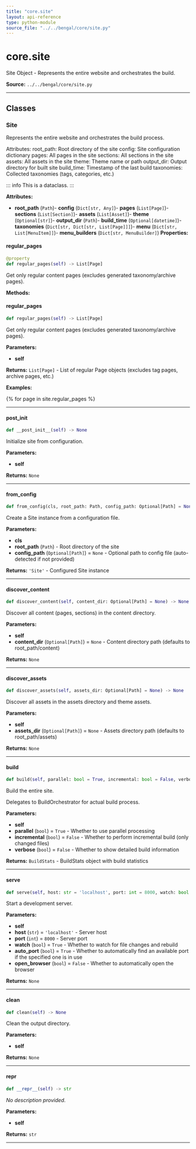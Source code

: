 ```yaml
---
title: "core.site"
layout: api-reference
type: python-module
source_file: "../../bengal/core/site.py"
---
```


# core.site

Site Object - Represents the entire website and orchestrates the build.

**Source:** `../../bengal/core/site.py`

---

## Classes

### Site


Represents the entire website and orchestrates the build process.

Attributes:
    root_path: Root directory of the site
    config: Site configuration dictionary
    pages: All pages in the site
    sections: All sections in the site
    assets: All assets in the site
    theme: Theme name or path
    output_dir: Output directory for built site
    build_time: Timestamp of the last build
    taxonomies: Collected taxonomies (tags, categories, etc.)

::: info
This is a dataclass.
:::

**Attributes:**

- **root_path** (`Path`)- **config** (`Dict[str, Any]`)- **pages** (`List[Page]`)- **sections** (`List[Section]`)- **assets** (`List[Asset]`)- **theme** (`Optional[str]`)- **output_dir** (`Path`)- **build_time** (`Optional[datetime]`)- **taxonomies** (`Dict[str, Dict[str, List[Page]]]`)- **menu** (`Dict[str, List[MenuItem]]`)- **menu_builders** (`Dict[str, MenuBuilder]`)
**Properties:**

#### regular_pages

```python
@property
def regular_pages(self) -> List[Page]
```

Get only regular content pages (excludes generated taxonomy/archive pages).

**Methods:**

#### regular_pages

```python
def regular_pages(self) -> List[Page]
```

Get only regular content pages (excludes generated taxonomy/archive pages).

**Parameters:**

- **self**

**Returns:** `List[Page]` - List of regular Page objects (excludes tag pages, archive pages, etc.)


**Examples:**

{% for page in site.regular_pages %}





---
#### __post_init__

```python
def __post_init__(self) -> None
```

Initialize site from configuration.

**Parameters:**

- **self**

**Returns:** `None`






---
#### from_config

```python
def from_config(cls, root_path: Path, config_path: Optional[Path] = None) -> 'Site'
```

Create a Site instance from a configuration file.

**Parameters:**

- **cls**
- **root_path** (`Path`) - Root directory of the site
- **config_path** (`Optional[Path]`) = `None` - Optional path to config file (auto-detected if not provided)

**Returns:** `'Site'` - Configured Site instance






---
#### discover_content

```python
def discover_content(self, content_dir: Optional[Path] = None) -> None
```

Discover all content (pages, sections) in the content directory.

**Parameters:**

- **self**
- **content_dir** (`Optional[Path]`) = `None` - Content directory path (defaults to root_path/content)

**Returns:** `None`






---
#### discover_assets

```python
def discover_assets(self, assets_dir: Optional[Path] = None) -> None
```

Discover all assets in the assets directory and theme assets.

**Parameters:**

- **self**
- **assets_dir** (`Optional[Path]`) = `None` - Assets directory path (defaults to root_path/assets)

**Returns:** `None`






---
#### build

```python
def build(self, parallel: bool = True, incremental: bool = False, verbose: bool = False) -> BuildStats
```

Build the entire site.

Delegates to BuildOrchestrator for actual build process.

**Parameters:**

- **self**
- **parallel** (`bool`) = `True` - Whether to use parallel processing
- **incremental** (`bool`) = `False` - Whether to perform incremental build (only changed files)
- **verbose** (`bool`) = `False` - Whether to show detailed build information

**Returns:** `BuildStats` - BuildStats object with build statistics






---
#### serve

```python
def serve(self, host: str = 'localhost', port: int = 8000, watch: bool = True, auto_port: bool = True, open_browser: bool = False) -> None
```

Start a development server.

**Parameters:**

- **self**
- **host** (`str`) = `'localhost'` - Server host
- **port** (`int`) = `8000` - Server port
- **watch** (`bool`) = `True` - Whether to watch for file changes and rebuild
- **auto_port** (`bool`) = `True` - Whether to automatically find an available port if the specified one is in use
- **open_browser** (`bool`) = `False` - Whether to automatically open the browser

**Returns:** `None`






---
#### clean

```python
def clean(self) -> None
```

Clean the output directory.

**Parameters:**

- **self**

**Returns:** `None`






---
#### __repr__

```python
def __repr__(self) -> str
```

*No description provided.*

**Parameters:**

- **self**

**Returns:** `str`






---


